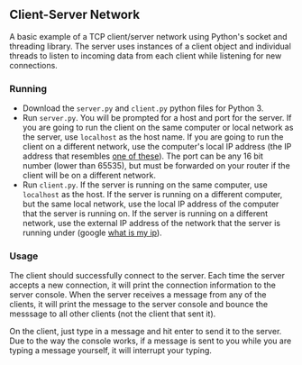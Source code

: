 ## Client-Server Network
A basic example of a TCP client/server network using Python's socket and threading library. The server uses instances of a client object and individual threads to listen to incoming data from each client while listening for new connections.

### Running
* Download the `server.py` and `client.py` python files for Python 3.
* Run `server.py`. You will be prompted for a host and port for the server. If you are going to run the client on the same computer or local network as the server, use `localhost` as the host name. If you are going to run the client on a different network, use the computer's local IP address (the IP address that resembles [one of these](http://en.wikipedia.org/wiki/Reserved_IP_addresses)). The port can be any 16 bit number (lower than 65535), but must be forwarded on your router if the client will be on a different network.
* Run `client.py`. If the server is running on the same computer, use `localhost` as the host. If the server is running on a different computer, but the same local network, use the local IP address of the computer that the server is running on. If the server is running on a different network, use the external IP address of the network that the server is running under (google [what is my ip](https://www.google.com/search?q=what%20is%20my%20ip)).

### Usage
The client should successfully connect to the server. Each time the server accepts a new connection, it will print the connection information to the server console. When the server receives a message from any of the clients, it will print the message to the server console and bounce the messsage to all other clients (not the client that sent it).

On the client, just type in a message and hit enter to send it to the server. Due to the way the console works, if a message is sent to you while you are typing a message yourself, it will interrupt your typing.
